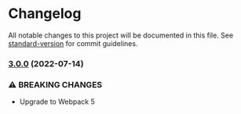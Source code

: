 # Changelog

All notable changes to this project will be documented in this file. See [standard-version](https://github.com/conventional-changelog/standard-version) for commit guidelines.

### [3.0.0](https://github.com/classpert/svg-globaldefs-webpack-plugin/compare/v2.0.3...v3.0.0) (2022-07-14)

### ⚠ BREAKING CHANGES

* Upgrade to Webpack 5
